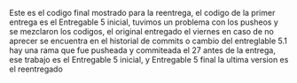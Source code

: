 Este es el codigo final mostrado para la reentrega, el codigo de la primer entrega es el Entregable 5 inicial, tuvimos un problema con los pusheos y se mezclaron los codigos, el original entregado el viernes en caso de no aprecer se encuentra en el historial de commits o cambio del entreglable 5.1 hay una rama que fue pusheada y commiteada el 27 antes de la entrega, ese trabajo es el Entregable 5 inicial, y Entregable 5 final la ultima version es el reentregado